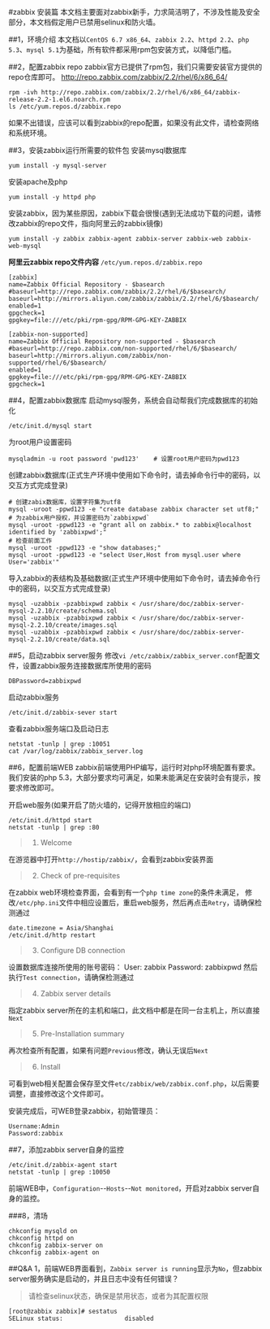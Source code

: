 #zabbix 安装篇
本文档主要面对zabbix新手，力求简洁明了，不涉及性能及安全部分，本文档假定用户已禁用selinux和防火墙。

##1，环境介绍
本文档以`CentOS 6.7 x86_64`、`zabbix 2.2`、`httpd 2.2`、`php 5.3`、`mysql 5.1`为基础，所有软件都采用rpm包安装方式，以降低门槛。

##2，配置zabbix repo
zabbix官方已提供了rpm包，我们只需要安装官方提供的repo仓库即可。
http://repo.zabbix.com/zabbix/2.2/rhel/6/x86_64/
```
rpm -ivh http://repo.zabbix.com/zabbix/2.2/rhel/6/x86_64/zabbix-release-2.2-1.el6.noarch.rpm
ls /etc/yum.repos.d/zabbix.repo
```
如果不出错误，应该可以看到zabbix的repo配置，如果没有此文件，请检查网络和系统环境。

##3，安装zabbix运行所需要的软件包
安装mysql数据库
```
yum install -y mysql-server
```
安装apache及php
```
yum install -y httpd php
```
安装zabbix，因为某些原因，zabbix下载会很慢(遇到无法成功下载的问题，请修改zabbix的repo文件，指向阿里云的zabbix镜像)
```
yum install -y zabbix zabbix-agent zabbix-server zabbix-web zabbix-web-mysql
```
**阿里云zabbix repo文件内容**
`/etc/yum.repos.d/zabbix.repo`
```
[zabbix]
name=Zabbix Official Repository - $basearch
#baseurl=http://repo.zabbix.com/zabbix/2.2/rhel/6/$basearch/
baseurl=http://mirrors.aliyun.com/zabbix/zabbix/2.2/rhel/6/$basearch/
enabled=1
gpgcheck=1
gpgkey=file:///etc/pki/rpm-gpg/RPM-GPG-KEY-ZABBIX

[zabbix-non-supported]
name=Zabbix Official Repository non-supported - $basearch 
#baseurl=http://repo.zabbix.com/non-supported/rhel/6/$basearch/
baseurl=http://mirrors.aliyun.com/zabbix/non-supported/rhel/6/$basearch/
enabled=1
gpgkey=file:///etc/pki/rpm-gpg/RPM-GPG-KEY-ZABBIX
gpgcheck=1
```

##4，配置zabbix数据库
启动mysql服务，系统会自动帮我们完成数据库的初始化
```
/etc/init.d/mysql start
```
为root用户设置密码
```
mysqladmin -u root password 'pwd123'    # 设置root用户密码为pwd123
```
创建zabbix数据库(正式生产环境中使用如下命令时，请去掉命令行中的密码，以交互方式完成登录)
```
# 创建zabix数据库，设置字符集为utf8
mysql -uroot -ppwd123 -e "create database zabbix character set utf8;"
# 为zabbix用户授权，并设置密码为`zabbixpwd`
mysql -uroot -ppwd123 -e "grant all on zabbix.* to zabbix@localhost identified by 'zabbixpwd';"
# 检查前面工作
mysql -uroot -ppwd123 -e "show databases;"
mysql -uroot -ppwd123 -e "select User,Host from mysql.user where User='zabbix'"
```
导入zabbix的表结构及基础数据(正式生产环境中使用如下命令时，请去掉命令行中的密码，以交互方式完成登录)
```
mysql -uzabbix -pzabbixpwd zabbix < /usr/share/doc/zabbix-server-mysql-2.2.10/create/schema.sql
mysql -uzabbix -pzabbixpwd zabbix < /usr/share/doc/zabbix-server-mysql-2.2.10/create/images.sql
mysql -uzabbix -pzabbixpwd zabbix < /usr/share/doc/zabbix-server-mysql-2.2.10/create/data.sql
```

##5，启动zabbix server服务
修改`vi /etc/zabbix/zabbix_server.conf`配置文件，设置zabbix服务连接数据库所使用的密码
```
DBPassword=zabbixpwd
```
启动zabbix服务
```
/etc/init.d/zabbix-sever start
```
查看zabbix服务端口及启动日志
```
netstat -tunlp | grep :10051
cat /var/log/zabbix/zabbix_server.log
```
##6，配置前端WEB
zabbix前端使用PHP编写，运行时对php环境配置有要求。
我们安装的php 5.3，大部分要求均可满足，如果未能满足在安装时会有提示，按要求修改即可。

开启web服务(如果开启了防火墙的，记得开放相应的端口)
```
/etc/init.d/httpd start
netstat -tunlp | grep :80
```

>1. Welcome

在游览器中打开`http://hostip/zabbix/`，会看到zabbix安装界面

>2. Check of pre-requisites

在zabbix web环境检查界面，会看到有一个`php time zone`的条件未满足，
修改`/etc/php.ini`文件中相应设置后，重启web服务，然后再点击`Retry`，请确保检测通过
```
date.timezone = Asia/Shanghai
/etc/init.d/http restart
```

>3. Configure DB connection

设置数据库连接所使用的账号密码：
User: zabbix
Password: zabbixpwd
然后执行`Test connection`，请确保检测通过

>4. Zabbix server details

指定zabbix server所在的主机和端口，此文档中都是在同一台主机上，所以直接`Next`

>5. Pre-Installation summary

再次检查所有配置，如果有问题`Previous`修改，确认无误后`Next`

>6. Install

可看到web相关配置会保存至文件`etc/zabbix/web/zabbix.conf.php`，以后需要调整，直接修改这个文件即可。

安装完成后，可WEB登录zabbix，初始管理员：
```
Username:Admin
Password:zabbix
```

##7，添加zabbix server自身的监控
```
/etc/init.d/zabbix-agent start
netstat -tunlp | grep :10050
```
前端WEB中，`Configuration`--`Hosts`--`Not monitored`，开启对zabbix server自身的监控。


###8，清场
```
chkconfig mysqld on
chkconfig httpd on
chkconfig zabbix-server on
chkconfig zabbix-agent on
```



##Q&A
1，前端WEB界面看到，`Zabbix server is running`显示为`No`，但zabbix server服务确实是启动的，并且日志中没有任何错误？
>请检查selinux状态，确保是禁用状态，或者为其配置权限
```
[root@zabbix zabbix]# sestatus 
SELinux status:                 disabled
```

